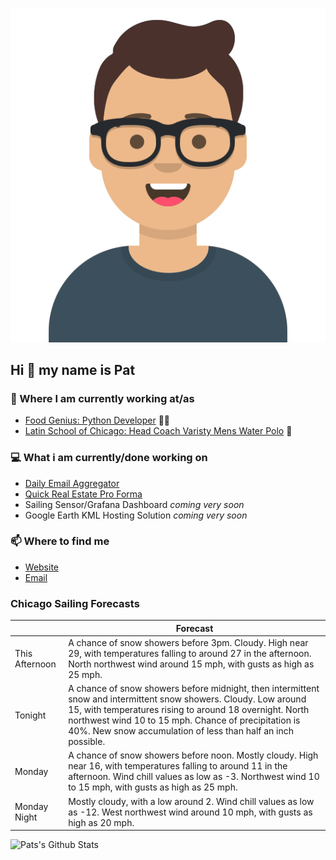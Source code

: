 [![Social banner for p-j-falconer](https://raw.githubusercontent.com/P-J-FALCONER/P-J-FALCONER/master/assets/avataaars.svg)](https://patfalconer.com/)
## Hi :wave: my name is Pat

### 💼 Where I am currently working at/as
- [Food Genius: Python Developer](https://getfoodgenius.com/) 🍔🐍
- [Latin School of Chicago: Head Coach Varisty Mens Water Polo](https://www.latinschool.org/) 🤽


### 💻 What i am currently/done working on
 - [Daily Email Aggregator](https://github.com/P-J-FALCONER/dott_daily_mail)
 - [Quick Real Estate Pro Forma](https://github.com/P-J-FALCONER/henry)
 - Sailing Sensor/Grafana Dashboard *coming very soon*
 - Google Earth KML Hosting Solution *coming very soon*

### 📫 Where to find me
 - [Website](https://patfalconer.com/)
 - [Email](mailto:patrick.j.falconer@gmail.com)


### Chicago Sailing Forecasts
|   | Forecast  |
|---|---|
| This Afternoon | A chance of snow showers before 3pm. Cloudy. High near 29, with temperatures falling to around 27 in the afternoon. North northwest wind around 15 mph, with gusts as high as 25 mph. |
| Tonight | A chance of snow showers before midnight, then intermittent snow and intermittent snow showers. Cloudy. Low around 15, with temperatures rising to around 18 overnight. North northwest wind 10 to 15 mph. Chance of precipitation is 40%. New snow accumulation of less than half an inch possible. |
| Monday | A chance of snow showers before noon. Mostly cloudy. High near 16, with temperatures falling to around 11 in the afternoon. Wind chill values as low as -3. Northwest wind 10 to 15 mph, with gusts as high as 25 mph. |
| Monday Night | Mostly cloudy, with a low around 2. Wind chill values as low as -12. West northwest wind around 10 mph, with gusts as high as 20 mph. |

![Pats's Github Stats](https://github-readme-stats.vercel.app/api?username=p-j-falconer&show_icons=true&theme=radical)
